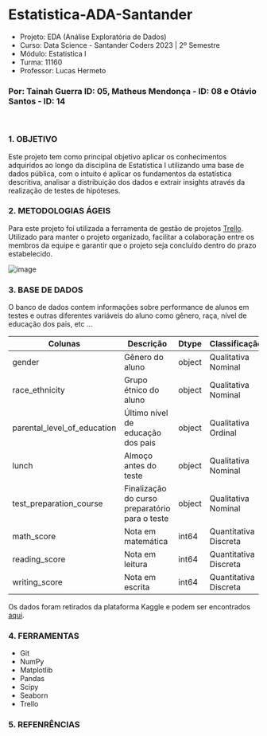 # Estatistica-ADA-Santander

- Projeto: EDA (Análise Exploratória de Dados)
- Curso: Data Science - Santander Coders 2023 | 2º Semestre
- Módulo: Estatistica I
- Turma: 11160
- Professor: Lucas Hermeto


### Por: Tainah Guerra ID: 05, Matheus Mendonça - ID: 08 e Otávio Santos - ID: 14

<br>

### 1. OBJETIVO

Este projeto tem como principal objetivo aplicar os
conhecimentos adquiridos ao longo da disciplina de Estatística I utilizando uma base de dados pública, 
com o intuito é aplicar os fundamentos da estatística descritiva, 
analisar a distribuição dos dados e extrair insights através da realização de testes de hipóteses.

### 2. METODOLOGIAS ÁGEIS

Para este projeto foi utilizada a ferramenta de gestão de projetos [Trello](https://trello.com/b/h9Q6qqib/projeto-estatistica-ada). Utilizado para manter o projeto organizado,
facilitar a colaboração entre os membros da equipe e garantir que o projeto seja concluído dentro do prazo estabelecido.

![image](https://github.com/tainahguerras/Estatistica-ADA-Santander/assets/142911747/4edbccc2-aa25-43d0-9052-ef69b7ed243d)


### 3. BASE DE DADOS

O banco de dados contem informações sobre performance de alunos em testes e outras diferentes variáveis do aluno como gênero, raça, nível de educação dos pais, etc ...

| Colunas                     | Descrição                                      | Dtype  | Classificação        |
|-----------------------------|------------------------------------------------|--------|----------------------| 
| gender                      | Gênero do aluno                                | object | Qualitativa Nominal  |
| race_ethnicity              | Grupo étnico do aluno                          | object | Qualitativa Nominal  | 
| parental_level_of_education | Último nível de educação dos pais              | object | Qualitativa Ordinal  |
| lunch                       | Almoço antes do teste                          | object | Qualitativa Nominal  |
| test_preparation_course     | Finalização do curso preparatório para o teste | object | Qualitativa Nominal  |
| math_score                  | Nota em matemática                             | int64  | Quantitativa Discreta|
| reading_score               | Nota em leitura                                | int64  | Quantitativa Discreta|
| writing_score               | Nota em escrita                                | int64  | Quantitativa Discreta|

Os dados foram retirados da plataforma Kaggle e podem ser encontrados [aqui](https://www.kaggle.com/datasets/bhavikjikadara/student-study-performance). 

### 4. FERRAMENTAS

- Git
- NumPy
- Matplotlib
- Pandas
- Scipy 
- Seaborn
- Trello

### 5. REFENRÊNCIAS

